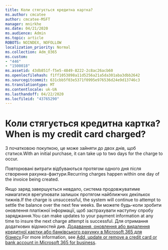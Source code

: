 ```yaml
---
title: Коли стягується кредитна картка?
ms.author: cmcatee
author: cmcatee-MSFT
manager: mnirkhe
ms.date: 04/21/2020
ms.audience: Admin
ms.topic: article
ROBOTS: NOINDEX, NOFOLLOW
localization_priority: Normal
ms.collection: Adm_O365
ms.custom:
- "446"
- "1500018"
ms.assetid: 43db851f-f5e5-4849-8222-2c8ac26acb60
ms.openlocfilehash: f1ff1053898a11d5256a21a5da301aba3dbb2642
ms.sourcegitcommit: 631cbb5f03e5371f0995e976536d24e9d13746c3
ms.translationtype: MT
ms.contentlocale: uk-UA
ms.lasthandoff: 04/22/2020
ms.locfileid: "43765290"
---
```

# <a name="when-is-my-credit-card-charged"></a><span data-ttu-id="ae18c-102">Коли стягується кредитна картка?</span><span class="sxs-lookup"><span data-stu-id="ae18c-102">When is my credit card charged?</span></span>

<span data-ttu-id="ae18c-103">З початковою покупкою, це може зайняти до двох днів, щоб статися.</span><span class="sxs-lookup"><span data-stu-id="ae18c-103">With an initial purchase, it can take up to two days for the charge to occur.</span></span>
  
<span data-ttu-id="ae18c-104">Повторювані витрати відбуваються протягом одного дня після створення рахунка-фактури.</span><span class="sxs-lookup"><span data-stu-id="ae18c-104">Recurring charges happen within one day of the invoice being created.</span></span>
  
<span data-ttu-id="ae18c-105">Якщо заряд завершується невдало, система продовжуватиме намагатися врегулювати залишок протягом найближчих декількох тижнів.</span><span class="sxs-lookup"><span data-stu-id="ae18c-105">If the charge is unsuccessful, the system will continue to attempt to settle the balance over the next few weeks.</span></span> <span data-ttu-id="ae18c-106">Ви можете будь-коли зробити оновлення платіжної інформації, щоб застрахувати наступну спробу заряджання.</span><span class="sxs-lookup"><span data-stu-id="ae18c-106">You can make updates to your payment information at any time to insure the next charge attempt is successful.</span></span> <span data-ttu-id="ae18c-107">Для отримання додаткових відомостей див. [Додавання, оновлення або видалення кредитної картки або банківського рахунку в Microsoft 365 для бізнесу](https://docs.microsoft.com/office365/admin/subscriptions-and-billing/add-update-or-remove-credit-card-or-bank-account).</span><span class="sxs-lookup"><span data-stu-id="ae18c-107">For more information, see [Add, update or remove a credit card or bank account in Microsoft 365 for business](https://docs.microsoft.com/office365/admin/subscriptions-and-billing/add-update-or-remove-credit-card-or-bank-account).</span></span>